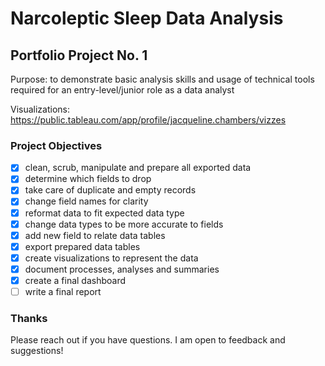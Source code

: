 # Narcoleptic Sleep Data Analysis

## Portfolio Project No. 1

Purpose: to demonstrate basic analysis skills and usage of technical tools required for an entry-level/junior role as a data analyst

Visualizations: <https://public.tableau.com/app/profile/jacqueline.chambers/vizzes>

### Project Objectives

- [x] clean, scrub, manipulate and prepare all exported data
- [x] determine which fields to drop
- [x] take care of duplicate and empty records
- [x] change field names for clarity
- [x] reformat data to fit expected data type
- [x] change data types to be more accurate to fields
- [x] add new field to relate data tables
- [x] export prepared data tables
- [x] create visualizations to represent the data
- [x] document processes, analyses and summaries
- [x] create a final dashboard
- [ ] write a final report

### Thanks

Please reach out if you have questions. I am open to feedback and suggestions!
